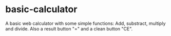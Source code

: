 # basic-calculator
A basic web calculator with some simple functions: Add, substract, multiply and divide.
Also a result button "=" and a clean button "CE". 
